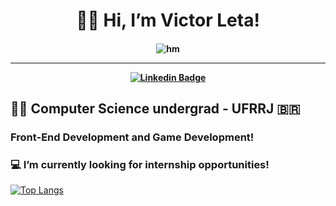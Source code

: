 <h1 align="center">
  👋😃 Hi, I’m Victor Leta!
  
<h4 align="center">
  
  ![hm](https://i.imgur.com/6yY53yT.gifv)
  
<hr>

[![Linkedin Badge](https://img.shields.io/badge/-Linkedin-blue?style=for-the-badge&logo=Linkedin&logoColor=white&link=https://github.com/victorrlo)](https://www.linkedin.com/in/victor-leta-13475015b)

## 👨‍💻 Computer Science undergrad - UFRRJ 🇧🇷
### Front-End Development and Game Development!
### 💻 I’m currently looking for internship opportunities!   

[![Top Langs](https://github-readme-stats.vercel.app/api/top-langs/?username=victorrlo&&show_icons=true&layout=compact&theme=dracula)](https://github.com/victorrlo)


<!---
victorrlo/victorrlo is a ✨ special ✨ repository because its `README.md` (this file) appears on your GitHub profile.
You can click the Preview link to take a look at your changes.
--->
